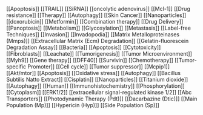 [[Apoptosis]]
[[TRAIL]]
[[SiRNA]]
[[oncolytic adenovirus]]
[[Mcl-1]]
[[Drug resistance]]
[[Therapy]]
[[Autophagy]]
[[Skin Cancer]]
[[Nanoparticles]]
[[doxorubicin]]
[[Metformin]]
[[Combination therapy]]
[[Drug Delivery]]
[[Panoptosis]]
[[Metabolism]]
[[Glycosylation]]
[[Metastasis]]
[[Label-free Techniques]]
[[Invasion]]
[[Invadopodia]]
[[Matrix Metalloproteinases (Mmps)]]
[[Extracellular Matrix (Ecm) Degradation]]
[[Gelatin-fluorescein Degradation Assay]]
[[Bacteria]]
[[Apoptosis]]
[[Cytotoxicity]]
[[Fibroblasts]]
[[Leachate]]
[[Tumorigenesis]]
[[Tumor Microenvironment]]
[[Myh9]]
[[Gene therapy]]
[[DFF40]]
[[Survivin]]
[[Chemotherapy]]
[[Tumor-specific Promoter]]
[[Cell cycle]]
[[Tumor suppressor]]
[[Mcpip1]]
[[Akt/mtor]]
[[Apoptosis]]
[[Oxidative stress]]
[[Autophagy]]
[[Bacillus Subtilis Natto Extract]]
[[Cisplatin]]
[[Nanoparticles]]
[[Titanium dioxide]]
[[Autophagy]]
[[Human]]
[[Immunohistochemistry]]
[[Phosphorylation]]
[[Cytoplasm]]
[[ERK1/2]]
[[extracellular signal-regulated kinase 1/2]]
[[Abc Transporters]]
[[Photodynamic Therapy (Pdt)]]
[[Dacarbazine (Dtic)]]
[[Main Population (Mp)]]
[[Hypericin (Hyp)]]
[[Side Population (Sp)]]
